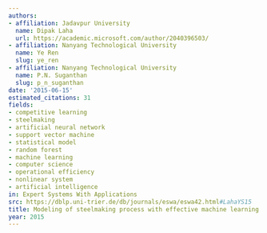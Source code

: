 ```yaml
---
authors:
- affiliation: Jadavpur University
  name: Dipak Laha
  url: https://academic.microsoft.com/author/2040396503/
- affiliation: Nanyang Technological University
  name: Ye Ren
  slug: ye_ren
- affiliation: Nanyang Technological University
  name: P.N. Suganthan
  slug: p_n_suganthan
date: '2015-06-15'
estimated_citations: 31
fields:
- competitive learning
- steelmaking
- artificial neural network
- support vector machine
- statistical model
- random forest
- machine learning
- computer science
- operational efficiency
- nonlinear system
- artificial intelligence
in: Expert Systems With Applications
src: https://dblp.uni-trier.de/db/journals/eswa/eswa42.html#LahaYS15
title: Modeling of steelmaking process with effective machine learning techniques
year: 2015
---
```

